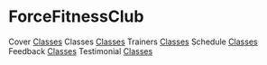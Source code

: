 # ForceFitnessClub
Cover
[Classes](https://raw.githubusercontent.com/hughmiranda94/ForceFitnessClub/master/ss/cover.png)
Classes
[Classes](https://raw.githubusercontent.com/hughmiranda94/ForceFitnessClub/master/ss/classes.png)
Trainers
[Classes](https://raw.githubusercontent.com/hughmiranda94/ForceFitnessClub/master/ss/trainers.png)
Schedule
[Classes](https://raw.githubusercontent.com/hughmiranda94/ForceFitnessClub/master/ss/schedule.png)
Feedback
[Classes](https://raw.githubusercontent.com/hughmiranda94/ForceFitnessClub/master/ss/feedback.png)
Testimonial
[Classes](https://raw.githubusercontent.com/hughmiranda94/ForceFitnessClub/master/ss/testimonial.png)